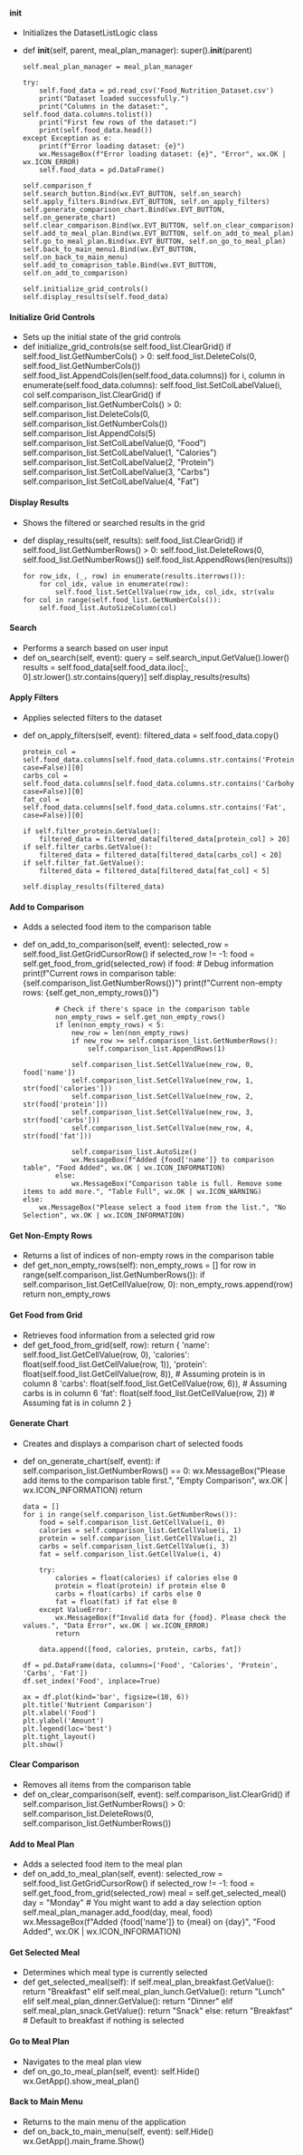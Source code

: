 
#### **__init__**
- Initializes the DatasetListLogic class
- 	def __init__(self, parent, meal_plan_manager):
		super().__init__(parent)

		self.meal_plan_manager = meal_plan_manager

		try:
			self.food_data = pd.read_csv('Food_Nutrition_Dataset.csv')
			print("Dataset loaded successfully.")
			print("Columns in the dataset:", self.food_data.columns.tolist())
			print("First few rows of the dataset:")
			print(self.food_data.head())
		except Exception as e:
			print(f"Error loading dataset: {e}")
			wx.MessageBox(f"Error loading dataset: {e}", "Error", wx.OK | wx.ICON_ERROR)
			self.food_data = pd.DataFrame()

		self.comparison_f
		self.search_button.Bind(wx.EVT_BUTTON, self.on_search)
		self.apply_filters.Bind(wx.EVT_BUTTON, self.on_apply_filters)
		self.generate_comparison_chart.Bind(wx.EVT_BUTTON, self.on_generate_chart)
		self.clear_comparison.Bind(wx.EVT_BUTTON, self.on_clear_comparison)
		self.add_to_meal_plan.Bind(wx.EVT_BUTTON, self.on_add_to_meal_plan)
		self.go_to_meal_plan.Bind(wx.EVT_BUTTON, self.on_go_to_meal_plan)
		self.back_to_main_menu1.Bind(wx.EVT_BUTTON, self.on_back_to_main_menu)
		self.add_to_comaprison_table.Bind(wx.EVT_BUTTON, self.on_add_to_comparison)

        self.initialize_grid_controls()
        self.display_results(self.food_data)
		
#### **Initialize Grid Controls**
- Sets up the initial state of the grid controls
-   def initialize_grid_controls(se
        self.food_list.ClearGrid()
        if self.food_list.GetNumberCols() > 0:
            self.food_list.DeleteCols(0, self.food_list.GetNumberCols())
        self.food_list.AppendCols(len(self.food_data.columns))
        for i, column in enumerate(self.food_data.columns):
            self.food_list.SetColLabelValue(i, col
        self.comparison_list.ClearGrid()
        if self.comparison_list.GetNumberCols() > 0:
            self.comparison_list.DeleteCols(0, self.comparison_list.GetNumberCols())
        self.comparison_list.AppendCols(5)
        self.comparison_list.SetColLabelValue(0, "Food")
        self.comparison_list.SetColLabelValue(1, "Calories")
        self.comparison_list.SetColLabelValue(2, "Protein")
        self.comparison_list.SetColLabelValue(3, "Carbs")
        self.comparison_list.SetColLabelValue(4, "Fat")
		
#### **Display Results**
- Shows the filtered or searched results in the grid
-   def display_results(self, results):
        self.food_list.ClearGrid()
        if self.food_list.GetNumberRows() > 0:
            self.food_list.DeleteRows(0, self.food_list.GetNumberRows())
        self.food_list.AppendRows(len(results))

        for row_idx, (_, row) in enumerate(results.iterrows()):
            for col_idx, value in enumerate(row):
                self.food_list.SetCellValue(row_idx, col_idx, str(valu
        for col in range(self.food_list.GetNumberCols()):
            self.food_list.AutoSizeColumn(col)
			
#### **Search**
- Performs a search based on user input
-   def on_search(self, event):
		query = self.search_input.GetValue().lower()
		results = self.food_data[self.food_data.iloc[:, 0].str.lower().str.contains(query)]
		self.display_results(results)
		
#### **Apply Filters**
 - Applies selected filters to the dataset
 -  def on_apply_filters(self, event):
        filtered_data = self.food_data.copy()

        protein_col = self.food_data.columns[self.food_data.columns.str.contains('Protein', case=False)][0]
        carbs_col = self.food_data.columns[self.food_data.columns.str.contains('Carbohydrate', case=False)][0]
        fat_col = self.food_data.columns[self.food_data.columns.str.contains('Fat', case=False)][0]

        if self.filter_protein.GetValue():
            filtered_data = filtered_data[filtered_data[protein_col] > 20]
        if self.filter_carbs.GetValue():
            filtered_data = filtered_data[filtered_data[carbs_col] < 20]
        if self.filter_fat.GetValue():
            filtered_data = filtered_data[filtered_data[fat_col] < 5]

        self.display_results(filtered_data)
		
#### **Add to Comparison**
 - Adds a selected food item to the comparison table
 -  def on_add_to_comparison(self, event):
        selected_row = self.food_list.GetGridCursorRow()
        if selected_row != -1:
            food = self.get_food_from_grid(selected_row)
            if food:
                # Debug information
                print(f"Current rows in comparison table: {self.comparison_list.GetNumberRows()}")
                print(f"Current non-empty rows: {self.get_non_empty_rows()}")

                # Check if there's space in the comparison table
                non_empty_rows = self.get_non_empty_rows()
                if len(non_empty_rows) < 5:
                    new_row = len(non_empty_rows)
                    if new_row >= self.comparison_list.GetNumberRows():
                        self.comparison_list.AppendRows(1)
                    
                    self.comparison_list.SetCellValue(new_row, 0, food['name'])
                    self.comparison_list.SetCellValue(new_row, 1, str(food['calories']))
                    self.comparison_list.SetCellValue(new_row, 2, str(food['protein']))
                    self.comparison_list.SetCellValue(new_row, 3, str(food['carbs']))
                    self.comparison_list.SetCellValue(new_row, 4, str(food['fat']))

                    self.comparison_list.AutoSize()
                    wx.MessageBox(f"Added {food['name']} to comparison table", "Food Added", wx.OK | wx.ICON_INFORMATION)
                else:
                    wx.MessageBox("Comparison table is full. Remove some items to add more.", "Table Full", wx.OK | wx.ICON_WARNING)
        else:
            wx.MessageBox("Please select a food item from the list.", "No Selection", wx.OK | wx.ICON_INFORMATION)
			
#### **Get Non-Empty Rows**
- Returns a list of indices of non-empty rows in the comparison table
-	def get_non_empty_rows(self):
		non_empty_rows = []
		for row in range(self.comparison_list.GetNumberRows()):
			if self.comparison_list.GetCellValue(row, 0):
				non_empty_rows.append(row)
		return non_empty_rows

#### **Get Food from Grid**
- Retrieves food information from a selected grid row
-   def get_food_from_grid(self, row):
        return {
            'name': self.food_list.GetCellValue(row, 0),
            'calories': float(self.food_list.GetCellValue(row, 1)),
            'protein': float(self.food_list.GetCellValue(row, 8)),  # Assuming protein is in column 8
            'carbs': float(self.food_list.GetCellValue(row, 6)),  # Assuming carbs is in column 6
            'fat': float(self.food_list.GetCellValue(row, 2))  # Assuming fat is in column 2
        }
		
#### **Generate Chart**
- Creates and displays a comparison chart of selected foods
-   def on_generate_chart(self, event):
        if self.comparison_list.GetNumberRows() == 0:
            wx.MessageBox("Please add items to the comparison table first.", "Empty Comparison",
                          wx.OK | wx.ICON_INFORMATION)
            return

        data = []
        for i in range(self.comparison_list.GetNumberRows()):
            food = self.comparison_list.GetCellValue(i, 0)
            calories = self.comparison_list.GetCellValue(i, 1)
            protein = self.comparison_list.GetCellValue(i, 2)
            carbs = self.comparison_list.GetCellValue(i, 3)
            fat = self.comparison_list.GetCellValue(i, 4)

            try:
                calories = float(calories) if calories else 0
                protein = float(protein) if protein else 0
                carbs = float(carbs) if carbs else 0
                fat = float(fat) if fat else 0
            except ValueError:
                wx.MessageBox(f"Invalid data for {food}. Please check the values.", "Data Error", wx.OK | wx.ICON_ERROR)
                return

            data.append([food, calories, protein, carbs, fat])

        df = pd.DataFrame(data, columns=['Food', 'Calories', 'Protein', 'Carbs', 'Fat'])
        df.set_index('Food', inplace=True)

        ax = df.plot(kind='bar', figsize=(10, 6))
        plt.title('Nutrient Comparison')
        plt.xlabel('Food')
        plt.ylabel('Amount')
        plt.legend(loc='best')
        plt.tight_layout()
        plt.show()
		
#### **Clear Comparison**
- Removes all items from the comparison table
-   def on_clear_comparison(self, event):
        self.comparison_list.ClearGrid()
        if self.comparison_list.GetNumberRows() > 0:
            self.comparison_list.DeleteRows(0, self.comparison_list.GetNumberRows())
			
#### **Add to Meal Plan**
- Adds a selected food item to the meal plan
-   def on_add_to_meal_plan(self, event):
        selected_row = self.food_list.GetGridCursorRow()
        if selected_row != -1:
            food = self.get_food_from_grid(selected_row)
            meal = self.get_selected_meal()
            day = "Monday"  # You might want to add a day selection option
            self.meal_plan_manager.add_food(day, meal, food)
            wx.MessageBox(f"Added {food['name']} to {meal} on {day}", "Food Added", wx.OK | wx.ICON_INFORMATION)
			
#### **Get Selected Meal**
- Determines which meal type is currently selected
-   def get_selected_meal(self):
        if self.meal_plan_breakfast.GetValue():
            return "Breakfast"
        elif self.meal_plan_lunch.GetValue():
            return "Lunch"
        elif self.meal_plan_dinner.GetValue():
            return "Dinner"
        elif self.meal_plan_snack.GetValue():
            return "Snack"
        else:
            return "Breakfast"  # Default to breakfast if nothing is selected
			
#### **Go to Meal Plan**
- Navigates to the meal plan view
-   def on_go_to_meal_plan(self, event):
        self.Hide()
        wx.GetApp().show_meal_plan()

#### **Back to Main Menu**
- Returns to the main menu of the application
-   def on_back_to_main_menu(self, event):
        self.Hide()
        wx.GetApp().main_frame.Show()